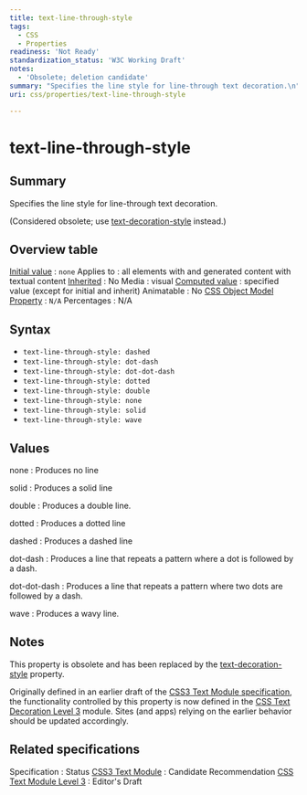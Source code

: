 ```yaml
---
title: text-line-through-style
tags:
  - CSS
  - Properties
readiness: 'Not Ready'
standardization_status: 'W3C Working Draft'
notes:
  - 'Obsolete; deletion candidate'
summary: "Specifies the line style for line-through text decoration.\n"
uri: css/properties/text-line-through-style

---
```

# text-line-through-style

## Summary

Specifies the line style for line-through text decoration.

(Considered obsolete; use [text-decoration-style](/css/properties/text-decoration-style) instead.)

## Overview table

[Initial value](/css/concepts/initial_value)
:   `none`
Applies to
:   all elements with and generated content with textual content
[Inherited](/css/concepts/inherited)
:   No
Media
:   visual
[Computed value](/css/concepts/computed_value)
:   specified value (except for initial and inherit)
Animatable
:   No
[CSS Object Model Property](/css/concepts/cssom)
:   `N/A`
Percentages
:   N/A

## Syntax

-   `text-line-through-style: dashed`
-   `text-line-through-style: dot-dash`
-   `text-line-through-style: dot-dot-dash`
-   `text-line-through-style: dotted`
-   `text-line-through-style: double`
-   `text-line-through-style: none`
-   `text-line-through-style: solid`
-   `text-line-through-style: wave`

## Values

none
:   Produces no line

solid
:   Produces a solid line

double
:   Produces a double line.

dotted
:   Produces a dotted line

dashed
:   Produces a dashed line

dot-dash
:   Produces a line that repeats a pattern where a dot is followed by a dash.

dot-dot-dash
:   Produces a line that repeats a pattern where two dots are followed by a dash.

wave
:   Produces a wavy line.

## Notes

This property is obsolete and has been replaced by the [text-decoration-style](/css/properties/text-decoration-style) property.

Originally defined in an earlier draft of the [CSS3 Text Module specification](http://www.w3.org/TR/2003/CR-css3-text-20030514/), the functionality controlled by this property is now defined in the [CSS Text Decoration Level 3](http://www.w3.org/TR/css-text-decor-3) module. Sites (and apps) relying on the earlier behavior should be updated accordingly.

## Related specifications

Specification
:   Status
[CSS3 Text Module](http://www.w3.org/TR/2003/CR-css3-text-20030514/)
:   Candidate Recommendation
[CSS Text Module Level 3](http://dev.w3.org/csswg/css-text/)
:   Editor's Draft

